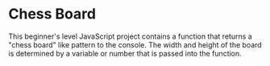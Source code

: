 # Chess Board
This beginner's level JavaScript project contains a function that returns a "chess board" like pattern to the console. The width and height of the board is determined by a variable or number that is passed into the function.
